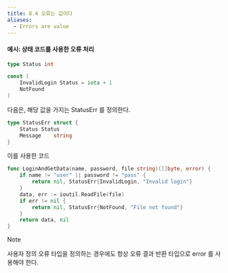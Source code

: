 ```yaml
---
title: 8.4 오류는 값이다
aliases:
  - Errors are value
---
```


#### 예시: 상태 코드를 사용한 오류 처리

```go
type Status int

const (
    InvalidLogin Status = iota + 1
    NotFound
) 
```

다음은, 해당 값을 가지는 StatusErr 를 정의한다.

```go
type StatusErr struct {
    Status Status
    Message    string
}
```

이를 사용한 코드

```go
func LoginAndGetData(name, password, file string)([]byte, error) {
    if name != "user" || password != "pass" {
        return nil, StatusErr{InvalidLogin, "Invalid login"}
    }
    data, err := ioutil.ReadFile(file)
    if err != nil {
        return nil, StatusErr{NotFound, "File not found"}
    }
    return data, nil
}
```

> [!NOTE] 
> 사용자 정의 오류 타입을 정의하는 경우에도 항상 오류 결과 반환 타입으로 error 를 사용해야 한다.